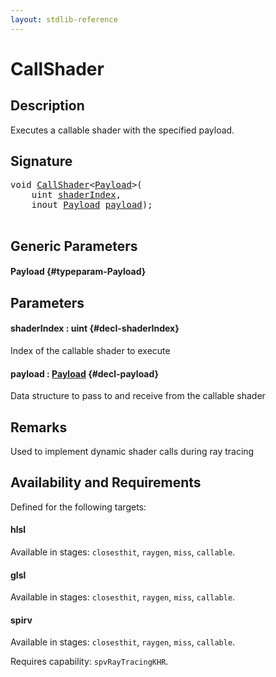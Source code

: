 ```yaml
---
layout: stdlib-reference
---
```


# CallShader

## Description



Executes a callable shader with the specified payload.

## Signature 

<pre>
<span class="code_keyword">void</span> <a href="/stdlib-reference/global-decls/callshader-04">CallShader</a>&lt;<a href="/stdlib-reference/global-decls/callshader-04#typeparam-Payload" class="code_type">Payload</a>&gt;(
    <span class="code_keyword">uint</span> <a href="/stdlib-reference/global-decls/callshader-04#decl-shaderIndex" class="code_param">shaderIndex</a>,
    <span class="code_keyword">inout</span> <a href="/stdlib-reference/global-decls/callshader-04#typeparam-Payload" class="code_type">Payload</a> <a href="/stdlib-reference/global-decls/callshader-04#decl-payload" class="code_param">payload</a>);

</pre>

## Generic Parameters

#### Payload {#typeparam-Payload}

## Parameters

#### shaderIndex  : uint {#decl-shaderIndex}
Index of the callable shader to execute

#### payload  : [Payload](/stdlib-reference/global-decls/callshader-04#typeparam-Payload) {#decl-payload}
Data structure to pass to and receive from the callable shader


## Remarks
Used to implement dynamic shader calls during ray tracing


## Availability and Requirements

Defined for the following targets:

#### hlsl
Available in stages: `closesthit`, `raygen`, `miss`, `callable`.

#### glsl
Available in stages: `closesthit`, `raygen`, `miss`, `callable`.

#### spirv
Available in stages: `closesthit`, `raygen`, `miss`, `callable`.

Requires capability: `spvRayTracingKHR`.


